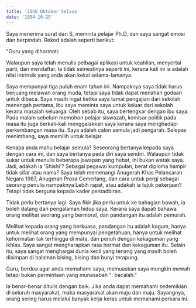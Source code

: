 ```yaml
---
title: '25hb Oktober Selasa'
date: '1994-10-25'
---
```


Saya menerima surat dari S, meminta pelajar Ph.D, dan saya sangat emosi dan berpindah. Rekod adalah seperti berikut:

"Guru yang dihormati:

Walaupun saya telah menulis pelbagai aplikasi untuk keahlian, menyertai parti, dan mendaftar. Ia tidak semestinya seperti ini, kerana kali ini ia adalah nilai intrinsik yang anda akan kekal selama-lamanya.

Saya mempunyai tiga puluh enam tahun ini. Nampaknya saya tidak harus berjuang melawan orang muda, tetapi saya tidak dapat menahan godaan untuk dibaca. Saya masih ingat ketika saya tamat pengajian dari sekolah menengah pertama, ibu saya meminta saya untuk keluar dari sekolah kerana masalah keluarga. Oleh sebab itu, saya bertengkar dengan ibu saya. Pada malam sebelum memohon pelajar siswazah, komisar politik pada masa itu juga berkali-kali menggalakkan saya kerana saya menghadapi perkembangan masa itu. Saya adalah calon semula jadi pengarah. Selepas menimbang, saya memilih untuk belajar.

Kenapa anda mahu belajar semula? Seseorang bertanya kepada saya dengan cara ini, dan saya bertanya pada diri saya sendiri. Walaupun tidak sukar untuk menulis beberapa jawapan yang hebat, ini bukan watak saya. Jadi, adakah ia 'Shishi'? Sebagai pegawai kumpulan, berat diploma hampir tidak sifar atau nama? Saya telah memenangi Anugerah Khas Pelancaran Negara 1987, Anugerah Prosa Cemerlang, dan cara untuk pergi sebagai seorang penulis nampaknya Lebih rapat, atau adakah ia tajuk pekerjaan? Tetapi tidak berguna kepada kader pentadbiran.

Tidak perlu bertanya lagi. Saya fikir jika perlu untuk ke bahagian bawah, ia boleh datang dari pengalaman hidup saya. Kerana saya dapati bahawa orang melihat seorang yang bermoral, dan pandangan itu adalah pemurah.

Melihat kepada orang yang berkuasa, pandangan itu adalah kagum, hanya untuk melihat orang yang mempunyai pengetahuan, hanya untuk melihat kehormatan tak terhingga di mata, dan penuh dengan kekaguman yang ikhlas. Saya sangat mengharapkan rasa hormat dan kekaguman itu. Selain itu, saya sangat menghargai dunia kecil yang tenang yang masih boleh disimpan di halaman bising, bising dan bunyi terapung.

Guru, berdoa agar anda memahami saya, memuaskan saya mungkin mewah tetapi bukan permintaan yang munasabah ": bacalah."

Ia benar-benar ditulis dengan baik. Jika anda dapat memahami sedemikian di seluruh masyarakat, maka masyarakat akan maju dan maju. Sayangnya, orang sering harus melalui banyak kerja keras untuk memahami perkara ini.

